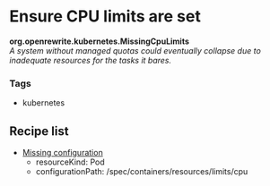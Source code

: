 # Ensure CPU limits are set

**org.openrewrite.kubernetes.MissingCpuLimits**  
_A system without managed quotas could eventually collapse due to inadequate resources for the tasks it bares._

### Tags

* kubernetes

## Recipe list

* [Missing configuration](../kubernetes/search/findresourcemissingconfiguration.md)
  * resourceKind: Pod
  * configurationPath: /spec/containers/resources/limits/cpu
